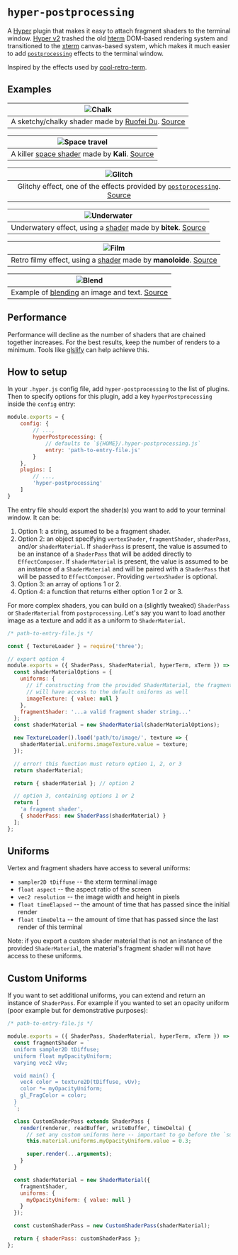 # `hyper-postprocessing`

A [Hyper](https://github.com/zeit/hyper) plugin that makes it easy to attach fragment shaders to the terminal window. [Hyper v2](https://zeit.co/blog/hyper2) trashed the old [hterm](https://chromium.googlesource.com/apps/libapps/+/master/hterm) DOM-based rendering system and transitioned to the [xterm](https://github.com/xtermjs/xterm.js/) canvas-based system, which makes it much easier to add [`postprocessing`](https://github.com/vanruesc/postprocessing) effects to the terminal window.

Inspired by the effects used by [cool-retro-term](https://github.com/Swordfish90/cool-retro-term).

## Examples
| ![Chalk][1] |
|:---:|
| A sketchy/chalky shader made by [Ruofei Du](http://duruofei.com/). [Source](examples/chalk/) |

| ![Space travel][2] |
|:---:|
| A killer [space shader](https://www.shadertoy.com/view/XlfGRj) made by **Kali**. [Source](examples/space-travel/) |

| ![Glitch][3] |
|:---:|
| Glitchy effect, one of the effects provided by [`postprocessing`](https://github.com/vanruesc/postprocessing). [Source](examples/glitch/) |

| ![Underwater][4] |
|:---:|
| Underwatery effect, using a [shader](https://www.shadertoy.com/view/4slGRM) made by **bitek**. [Source](examples/underwater/) |

| ![Film][5] |
|:---:|
| Retro filmy effect, using a [shader](https://www.shadertoy.com/view/Md3SRM) made by **manoloide**. [Source](examples/film/) |

| ![Blend][6] |
|:---:|
| Example of [blending](http://mrdoob.github.io/webgl-blendfunctions/blendfunc.html) an image and text. [Source](examples/fallout-boy/) |

[1]: https://user-images.githubusercontent.com/11801881/46054056-5bd76580-c0fa-11e8-95c2-e8dc6a2040e5.gif
[2]: https://user-images.githubusercontent.com/11801881/40998978-590180b4-68be-11e8-8493-0d8189bcbedf.gif
[3]: https://user-images.githubusercontent.com/11801881/40855038-1dce9a88-6588-11e8-9f3a-ec552faf0631.gif
[4]: https://user-images.githubusercontent.com/11801881/40855040-200a1b60-6588-11e8-8cd7-adffdb6482e3.gif
[5]: https://user-images.githubusercontent.com/11801881/40855043-2196500c-6588-11e8-8d00-79df78abeece.gif
[6]: https://user-images.githubusercontent.com/11801881/40855047-23c12546-6588-11e8-92a4-13d475afc5cd.gif

## Performance
Performance will decline as the number of shaders that are chained together increases. For the best results, keep the number of renders to a minimum. Tools like [glslify](https://github.com/glslify/glslify) can help achieve this.

## How to setup
In your `.hyper.js` config file, add `hyper-postprocessing` to the list of plugins. Then to specify options for this plugin, add a key `hyperPostprocessing` inside the `config` entry:
```js
module.exports = {
	config: {
		// ...,
		hyperPostprocessing: {
			// defaults to `${HOME}/.hyper-postprocessing.js`
			entry: 'path-to-entry-file.js'
		}
	},
	plugins: [
		// ...,
		'hyper-postprocessing'
	]
}
```
The entry file should export the shader(s) you want to add to your terminal window. It can be:
1. Option 1: a string, assumed to be a fragment shader.
2. Option 2: an object specifying `vertexShader`, `fragmentShader`, `shaderPass`, and/or `shaderMaterial`. If `shaderPass` is present, the value is assumed to be an instance of a `ShaderPass` that will be added directly to `EffectComposer`. If `shaderMaterial` is present, the value is assumed to be an instance of a `ShaderMaterial` and will be paired with a `ShaderPass` that will be passed to `EffectComposer`. Providing `vertexShader` is optional.
3. Option 3: an array of options 1 or 2.
4. Option 4: a function that returns either option 1 or 2 or 3.

For more complex shaders, you can build on a (slightly tweaked) `ShaderPass` or `ShaderMaterial` from `postprocessing`. Let's say you want to load another image as a texture and add it as a uniform to `ShaderMaterial`.
```js
/* path-to-entry-file.js */

const { TextureLoader } = require('three');

// export option 4
module.exports = ({ ShaderPass, ShaderMaterial, hyperTerm, xTerm }) => {
  const shaderMaterialOptions = {
    uniforms: {
      // if constructing from the provided ShaderMaterial, the fragment shader
      // will have access to the default uniforms as well
      imageTexture: { value: null }
    },
    fragmentShader: '...a valid fragment shader string...'
  };
  const shaderMaterial = new ShaderMaterial(shaderMaterialOptions);

  new TextureLoader().load('path/to/image/', texture => {
    shaderMaterial.uniforms.imageTexture.value = texture;
  });

  // error! this function must return option 1, 2, or 3
  return shaderMaterial;

  return { shaderMaterial }; // option 2

  // option 3, containing options 1 or 2
  return [
    'a fragment shader',
    { shaderPass: new ShaderPass(shaderMaterial) }
  ];
};
```

## Uniforms
Vertex and fragment shaders have access to several uniforms:
* `sampler2D tDiffuse` -- the xterm terminal image
* `float aspect` -- the aspect ratio of the screen
* `vec2 resolution` -- the image width and height in pixels
* `float timeElapsed` -- the amount of time that has passed since the initial render
* `float timeDelta` -- the amount of time that has passed since the last render of this terminal

Note: if you export a custom shader material that is not an instance of the provided `ShaderMaterial`, the material's fragment shader will not have access to these uniforms.

## Custom Uniforms
If you want to set additional uniforms, you can extend and return an instance of `ShaderPass`. For example if you wanted to set an opacity uniform (poor example but for demonstrative purposes):
```js
/* path-to-entry-file.js */

module.exports = ({ ShaderPass, ShaderMaterial, hyperTerm, xTerm }) => {
  const fragmentShader = `
  uniform sampler2D tDiffuse;
  uniform float myOpacityUniform;
  varying vec2 vUv;

  void main() {
    vec4 color = texture2D(tDiffuse, vUv);
    color *= myOpacityUniform;
    gl_FragColor = color;
  }
  `;

  class CustomShaderPass extends ShaderPass {
    render(renderer, readBuffer, writeBuffer, timeDelta) {
      // set any custom uniforms here -- important to go before the `super` call
      this.material.uniforms.myOpacityUniform.value = 0.3;

      super.render(...arguments);
    }
  }

  const shaderMaterial = new ShaderMaterial({
    fragmentShader,
    uniforms: {
      myOpacityUniform: { value: null }
    }
  });

  const customShaderPass = new CustomShaderPass(shaderMaterial);

  return { shaderPass: customShaderPass };
};
```
